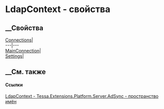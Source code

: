 # LdapContext - свойства
##  __Свойства
[Connections](P_Tessa_Extensions_Platform_Server_AdSync_LdapContext_Connections.htm)|  
---|---  
[MainConnection](P_Tessa_Extensions_Platform_Server_AdSync_LdapContext_MainConnection.htm)|  
[Settings](P_Tessa_Extensions_Platform_Server_AdSync_LdapContext_Settings.htm)|  
## __См. также
#### Ссылки
[LdapContext - ](T_Tessa_Extensions_Platform_Server_AdSync_LdapContext.htm)
[Tessa.Extensions.Platform.Server.AdSync - пространство
имён](N_Tessa_Extensions_Platform_Server_AdSync.htm)
